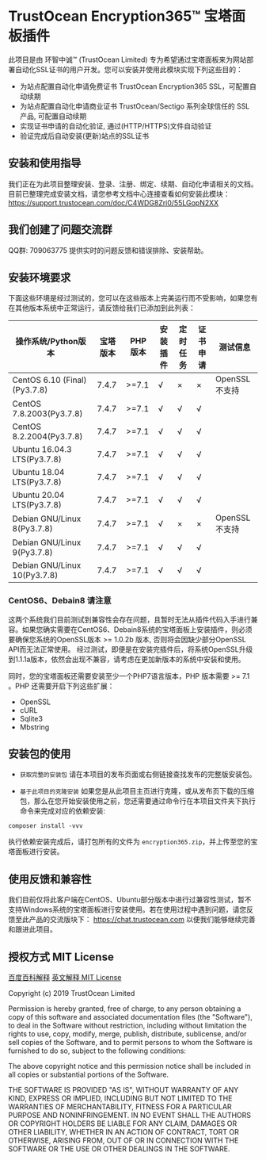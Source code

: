 # TrustOcean Encryption365™ 宝塔面板插件
此项目是由 环智中诚™ (TrustOcean Limited) 专为希望通过宝塔面板来为网站部署自动化SSL证书的用户开发。您可以安装并使用此模块实现下列这些目的：

- 为站点配置自动化申请免费证书 TrustOcean Encryption365 SSL，可配置自动续期
- 为站点配置自动化申请商业证书 TrustOcean/Sectigo 系列全球信任的 SSL 产品, 可配置自动续期
- 实现证书申请的自动化验证, 通过(HTTP/HTTPS)文件自动验证
- 验证完成后自动安装(更新)站点的SSL证书

## 安装和使用指导
我们正在为此项目整理安装、登录、注册、绑定、续期、自动化申请相关的文档。目前已整理完成安装文档，请您参考文档中心连接查看如何安装此模块：
https://support.trustocean.com/doc/C4WDG8Zri0/55LGopN2XX

## 我们创建了问题交流群
QQ群: 709063775
提供实时的问题反馈和错误排除、安装帮助。

## 安装环境要求
下面这些环境是经过测试的，您可以在这些版本上完美运行而不受影响，如果您有在其他版本系统中正常运行，请反馈给我们已添加到此列表：

操作系统/Python版本 | 宝塔版本 | PHP版本 | 安装插件 | 定时任务 | 证书申请 | 测试信息
 --- | --- |---|---|---|---|---
CentOS 6.10 (Final)(Py3.7.8)|7.4.7|>=7.1|√|×|×|OpenSSL不支持
CentOS 7.8.2003(Py3.7.8)|7.4.7|>=7.1|√|√|√|
CentOS 8.2.2004(Py3.7.8)|7.4.7|>=7.1|√|√|√|
Ubuntu 16.04.3 LTS(Py3.7.8)|7.4.7|>=7.1|√|√|√|
Ubuntu 18.04 LTS(Py3.7.8)|7.4.7|>=7.1|√|√|√|
Ubuntu 20.04 LTS(Py3.7.8)|7.4.7|>=7.1|√|√|√|
Debian GNU/Linux 8(Py3.7.8)|7.4.7|>=7.1|√|×|×|OpenSSL不支持
Debian GNU/Linux 9(Py3.7.8)|7.4.7|>=7.1|√|√|√|
Debian GNU/Linux 10(Py3.7.8)|7.4.7|>=7.1|√|√|√|

### CentOS6、Debain8 请注意
这两个系统我们目前测试到兼容性会存在问题，且暂时无法从插件代码入手进行兼容。如果您确实需要在CentOS6、Debain8系统的宝塔面板上安装插件，则必须要确保您系统的OpenSSL版本 >= 1.0.2b 版本, 否则将会因缺少部分OpenSSL API而无法正常使用。
经过测试，即便是在安装完插件后，将系统OpenSSL升级到1.1.1a版本，依然会出现不兼容，请考虑在更加新版本的系统中安装和使用。

同时，您的宝塔面板还需要安装至少一个PHP7语言版本，PHP 版本需要 >= 7.1 。PHP 还需要开启下列这些扩展：
- OpenSSL
- cURL
- Sqlite3
- Mbstring

## 安装包的使用
- `获取完整的安装包` 请在本项目的发布页面或右侧链接查找发布的完整版安装包。

- `基于此项目的克隆安装` 如果您是从此项目主页进行克隆，或从发布页下载的压缩包，那么在您开始安装使用之前，您还需要通过命令行在本项目文件夹下执行命令来完成对应的依赖安装:
```shell
composer install -vvv
```
执行依赖安装完成后，请打包所有的文件为 `encryption365.zip`，并上传至您的宝塔面板进行安装。

## 使用反馈和兼容性
我们目前仅将此客户端在CentOS、Ubuntu部分版本中进行过兼容性测试，暂不支持Windows系统的宝塔面板进行安装使用。若在使用过程中遇到问题，请您反馈至此产品的交流版块下：
https://chat.trustocean.com
以便我们能够继续完善和跟进此项目。

 ## 授权方式 MIT License
 
 [百度百科解释](https://baike.baidu.com/item/MIT%E8%AE%B8%E5%8F%AF%E8%AF%81)
 [英文解释 MIT License](https://choosealicense.com/licenses/mit/#)
 
 Copyright (c) 2019 TrustOcean Limited
 
 Permission is hereby granted, free of charge, to any person obtaining a copy
 of this software and associated documentation files (the "Software"), to deal
 in the Software without restriction, including without limitation the rights
 to use, copy, modify, merge, publish, distribute, sublicense, and/or sell
 copies of the Software, and to permit persons to whom the Software is
 furnished to do so, subject to the following conditions:
 
 The above copyright notice and this permission notice shall be included in all
 copies or substantial portions of the Software.
 
 THE SOFTWARE IS PROVIDED "AS IS", WITHOUT WARRANTY OF ANY KIND, EXPRESS OR
 IMPLIED, INCLUDING BUT NOT LIMITED TO THE WARRANTIES OF MERCHANTABILITY,
 FITNESS FOR A PARTICULAR PURPOSE AND NONINFRINGEMENT. IN NO EVENT SHALL THE
 AUTHORS OR COPYRIGHT HOLDERS BE LIABLE FOR ANY CLAIM, DAMAGES OR OTHER
 LIABILITY, WHETHER IN AN ACTION OF CONTRACT, TORT OR OTHERWISE, ARISING FROM,
 OUT OF OR IN CONNECTION WITH THE SOFTWARE OR THE USE OR OTHER DEALINGS IN THE
 SOFTWARE.